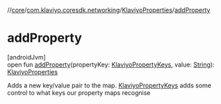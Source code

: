 //[core](../../../index.md)/[com.klaviyo.coresdk.networking](../index.md)/[KlaviyoProperties](index.md)/[addProperty](add-property.md)

# addProperty

[androidJvm]\
open fun [addProperty](add-property.md)(propertyKey: [KlaviyoPropertyKeys](../-klaviyo-property-keys/index.md), value: [String](https://kotlinlang.org/api/latest/jvm/stdlib/kotlin/-string/index.html)): [KlaviyoProperties](index.md)

Adds a new key/value pair to the map. [KlaviyoPropertyKeys](../-klaviyo-property-keys/index.md) adds some control to what keys our property maps recognise
